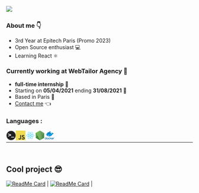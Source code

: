 ![](https://komarev.com/ghpvc/?username=alexandre-ohayon)

<!-- ... -->

### About me :point_down:
* 3rd Year at Epitech Paris (Promo 2023)
* Open Source enthusiast :computer:
* Learning React ⚛️

### Currently working at WebTailor Agency :briefcase:
* **full-time internship** :briefcase:
* Starting on **05/04/2021** ending **31/08/2021** :calendar:
* Based in Paris :office:
* [Contact me](mailto:alexandre.ohayon@epitech.eu) :point_left:

### Languages :
<img align="left" alt="Terminal" width="26px" src="https://raw.githubusercontent.com/github/explore/80688e429a7d4ef2fca1e82350fe8e3517d3494d/topics/terminal/terminal.png" />
<img align="left" alt="JavaScript" width="26px" src="https://raw.githubusercontent.com/github/explore/80688e429a7d4ef2fca1e82350fe8e3517d3494d/topics/javascript/javascript.png" />
<img align="left" alt="React" width="26px" src="https://raw.githubusercontent.com/github/explore/80688e429a7d4ef2fca1e82350fe8e3517d3494d/topics/react/react.png" />
<img align="left" alt="NodeJS" width="26px" src="https://raw.githubusercontent.com/github/explore/80688e429a7d4ef2fca1e82350fe8e3517d3494d/topics/nodejs/nodejs.png" />

<img align="left" alt="Docker" width="26px" src="https://raw.githubusercontent.com/github/explore/80688e429a7d4ef2fca1e82350fe8e3517d3494d/topics/docker/docker.png" />

<br />

---

<br />

Cool project :sunglasses:
---
[![ReadMe Card](https://github-readme-stats.vercel.app/api/pin/?username=alexandre-ohayon&repo=covid19&theme=dark)](https://github.com/alexandre-ohayon/covid19) |
[![ReadMe Card](https://github-readme-stats.vercel.app/api/pin/?username=alexandre-ohayon&repo=Amazon&theme=dark)](https://github.com/alexandre-ohayon/Amazon) |
